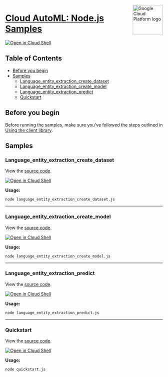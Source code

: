 [//]: # "This README.md file is auto-generated, all changes to this file will be lost."
[//]: # "To regenerate it, use `python -m synthtool`."
<img src="https://avatars2.githubusercontent.com/u/2810941?v=3&s=96" alt="Google Cloud Platform logo" title="Google Cloud Platform" align="right" height="96" width="96"/>

# [Cloud AutoML: Node.js Samples](https://github.com/googleapis/nodejs-automl)

[![Open in Cloud Shell][shell_img]][shell_link]



## Table of Contents

* [Before you begin](#before-you-begin)
* [Samples](#samples)
  * [Language_entity_extraction_create_dataset](#language_entity_extraction_create_dataset)
  * [Language_entity_extraction_create_model](#language_entity_extraction_create_model)
  * [Language_entity_extraction_predict](#language_entity_extraction_predict)
  * [Quickstart](#quickstart)

## Before you begin

Before running the samples, make sure you've followed the steps outlined in
[Using the client library](https://github.com/googleapis/nodejs-automl#using-the-client-library).

## Samples



### Language_entity_extraction_create_dataset

View the [source code](https://github.com/googleapis/nodejs-automl/blob/master/samples/language_entity_extraction_create_dataset.js).

[![Open in Cloud Shell][shell_img]](https://console.cloud.google.com/cloudshell/open?git_repo=https://github.com/googleapis/nodejs-automl&page=editor&open_in_editor=samples/language_entity_extraction_create_dataset.js,samples/README.md)

__Usage:__


`node language_entity_extraction_create_dataset.js`


-----




### Language_entity_extraction_create_model

View the [source code](https://github.com/googleapis/nodejs-automl/blob/master/samples/language_entity_extraction_create_model.js).

[![Open in Cloud Shell][shell_img]](https://console.cloud.google.com/cloudshell/open?git_repo=https://github.com/googleapis/nodejs-automl&page=editor&open_in_editor=samples/language_entity_extraction_create_model.js,samples/README.md)

__Usage:__


`node language_entity_extraction_create_model.js`


-----




### Language_entity_extraction_predict

View the [source code](https://github.com/googleapis/nodejs-automl/blob/master/samples/language_entity_extraction_predict.js).

[![Open in Cloud Shell][shell_img]](https://console.cloud.google.com/cloudshell/open?git_repo=https://github.com/googleapis/nodejs-automl&page=editor&open_in_editor=samples/language_entity_extraction_predict.js,samples/README.md)

__Usage:__


`node language_entity_extraction_predict.js`


-----




### Quickstart

View the [source code](https://github.com/googleapis/nodejs-automl/blob/master/samples/quickstart.js).

[![Open in Cloud Shell][shell_img]](https://console.cloud.google.com/cloudshell/open?git_repo=https://github.com/googleapis/nodejs-automl&page=editor&open_in_editor=samples/quickstart.js,samples/README.md)

__Usage:__


`node quickstart.js`






[shell_img]: https://gstatic.com/cloudssh/images/open-btn.png
[shell_link]: https://console.cloud.google.com/cloudshell/open?git_repo=https://github.com/googleapis/nodejs-automl&page=editor&open_in_editor=samples/README.md
[product-docs]: https://cloud.google.com/automl/docs/
